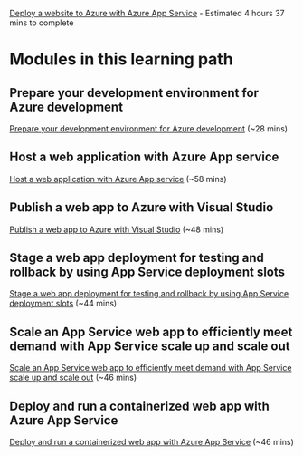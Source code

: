 [Deploy a website to Azure with Azure App Service](https://docs.microsoft.com/en-us/learn/paths/deploy-a-website-with-azure-app-service/) - Estimated 4 hours 37 mins to complete

# Modules in this learning path

## Prepare your development environment for Azure development

[Prepare your development environment for Azure development](https://docs.microsoft.com/en-us/learn/modules/prepare-your-dev-environment-for-azure-development/) (~28 mins)

## Host a web application with Azure App service

[Host a web application with Azure App service](https://docs.microsoft.com/en-us/learn/modules/host-a-web-app-with-azure-app-service/) (~58 mins)

## Publish a web app to Azure with Visual Studio

[Publish a web app to Azure with Visual Studio](https://docs.microsoft.com/en-us/learn/modules/publish-azure-web-app-with-visual-studio/) (~48 mins)

## Stage a web app deployment for testing and rollback by using App Service deployment slots

[Stage a web app deployment for testing and rollback by using App Service deployment slots](https://docs.microsoft.com/en-us/learn/modules/stage-deploy-app-service-deployment-slots/) (~44 mins)

## Scale an App Service web app to efficiently meet demand with App Service scale up and scale out

[Scale an App Service web app to efficiently meet demand with App Service scale up and scale out](https://docs.microsoft.com/en-us/learn/modules/app-service-scale-up-scale-out/) (~46 mins)

## Deploy and run a containerized web app with Azure App Service

[Deploy and run a containerized web app with Azure App Service](https://docs.microsoft.com/en-us/learn/modules/deploy-run-container-app-service/) (~46 mins)
